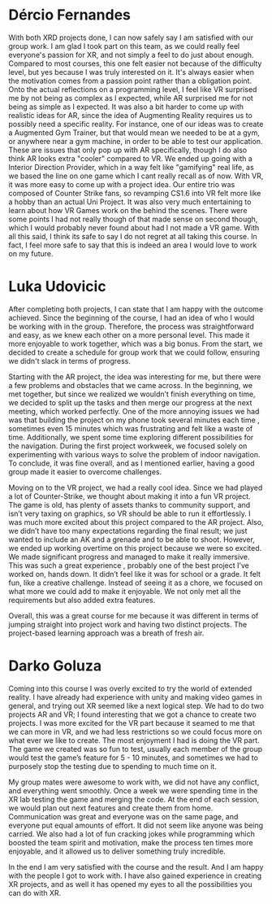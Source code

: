 
# Dércio Fernandes 
With both XRD projects done, I can now safely say I am satisfied with our group work. I am glad I took part on this team, as we could really feel everyone's passion for XR, and not simply a feel to do just about enough.
Compared to most courses, this one felt easier not because of the difficulty level, but yes because I was truly interested on it. It's always easier when the motivation comes from a passion point rather than a obligation point.
Onto the actual reflections on a programming level, I feel like VR surprised me by not being as complex as I expected, while AR surprised me for not being as simple as I expected. It was also a bit harder to come up with realistic ideas for AR, since the idea of Augmenting Reality requires us to possibly need a specific reality. For instance, one of our ideas was to create a Augmented Gym Trainer, but that would mean we needed to be at a gym, or anywhere near a gym machine, in order to be able to test our application. These are issues that only pop up with AR specifically, though I do also think AR looks extra "cooler" compared to VR.
We ended up going with a Interior Direction Provider, which in a way felt like "gamifying" real life, as we based the line on one game which I cant really recall as of now.
With VR, it was more easy to come up with a project idea. Our entire trio was composed of Counter Strike fans, so revamping CS1.6 into VR felt more like a hobby than an actual Uni Project. It was also very much entertaining to learn about how VR Games work on the behind the scenes. There were some points I had not really though of that made sense  on second though, which I would probably never found about had I not made a VR game.
With all this said, I think its safe to say I do not regret at all taking this course. In fact, I feel more safe to say that this is indeed an area I would love to work on my future.  


# Luka Udovicic
After completing both projects, I can state that I am happy with the outcome achieved. Since the beginning of the course, I had an idea of who I would be working with in the group. Therefore, the process was straightforward and easy, as we knew each other on a more personal level. This made it more enjoyable to work together, which was a big bonus. From the start, we decided to create a schedule for group work that we could follow, ensuring we didn't slack in terms of progress.

Starting with the AR project, the idea was interesting for me, but there were a few problems and obstacles that we came across. In the beginning, we met together, but since we realized we wouldn’t finish everything on time, we decided to split up the tasks and then merge our progress at the next meeting, which worked perfectly. One of the more annoying issues we had was that building the project on my phone took several minutes each time , sometimes even 15 minutes which was frustrating and felt like a waste of time. Additionally, we spent some time exploring different possibilities for the navigation. During the first project workweek, we focused solely on experimenting with various ways to solve the problem of indoor navigation. To conclude, it was fine overall, and as I mentioned earlier, having a good group made it easier to overcome challenges.

Moving on to the VR project, we had a really cool idea. Since we had played a lot of Counter-Strike, we thought about making it into a fun VR project. The game is old, has plenty of assets thanks to community support, and isn’t very taxing on graphics, so VR should be able to run it effortlessly. I was much more excited about this project compared to the AR project. Also, we didn’t have too many expectations regarding the final result; we just wanted to include an AK and a grenade and to be able to shoot. However, we ended up working overtime on this project because we were so excited. We made significant progress and managed to make it really immersive. This was such a great experience , probably one of the best project I’ve worked on, hands down. It didn’t feel like it was for school or a grade. It felt fun, like a creative challenge. Instead of seeing it as a chore, we focused on what more we could add to make it enjoyable. We not only met all the requirements but also added extra features.

Overall, this was a great course for me because it was different in terms of jumping straight into project work and having two distinct projects. The project-based learning approach was a breath of fresh air.

# Darko Goluza
Coming into this course I was overly excited to try the world of extended reality. I have already had experience with unity and making video games in general, and trying out XR seemed like a next logical step. We had to do two projects AR and VR; I found interesting that we got a chance to create two projects. I was more excited for the VR part because it seamed to me that we can more in VR, and we had less restrictions so we could focus more on what ever we like to create. The most enjoyment I had is doing the VR part. The game we created was so fun to test, usually each member of the group would test the game’s feature for 5 - 10 minutes, and sometimes we had to purposely stop the testing due to spending to much time on it.

My group mates were awesome to work with, we did not have any conflict, and everything went smoothly. Once a week we were spending time in the XR lab testing the game and merging the code. At the end of each session, we would plan out next features and create them from home. Communication was great and everyone was on the same page, and everyone put equal amounts of effort. It did not seem like anyone was being carried. We also had a lot of fun cracking jokes while programming which boosted the team spirit and motivation, make the process ten times more enjoyable, and it allowed us to deliver something truly incredible. 

In the end I am very satisfied with the course and the result. And I am happy with the people I got to work with. I have also gained experience in creating XR projects, and as well it has opened my eyes to all the possibilities you can do with XR.
